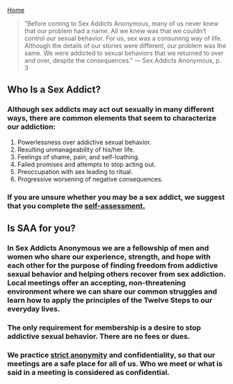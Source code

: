 [Home](index.md)

>“Before coming to Sex Addicts Anonymous, many of us never knew that our problem had a name. All we knew was that we couldn’t control our sexual behavior. For us, sex was a consuming way of life. Although the details of our stories were different, our problem was the same. We were addicted to sexual behaviors that we returned to over and over, despite the consequences.”
>— Sex Addicts Anonymous, p. 3

## Who Is a Sex Addict?
### Although sex addicts may act out sexually in many different ways, there are common elements that seem to characterize our addiction:

1. Powerlessness over addictive sexual behavior. 
2. Resulting unmanageability of his/her life.
3. Feelings of shame, pain, and self-loathing.
4. Failed promises and attempts to stop acting out.
5. Preoccupation with sex leading to ritual.
6. Progressive worsening of negative consequences.

### If you are unsure whether you may be a sex addict, we suggest that you complete the <a href="https://saa-recovery.org/am-i-a-sex-addict/self-assessment/"> self-assessment.</a>

## Is SAA for you?
### In Sex Addicts Anonymous we are a fellowship of men and women who share our experience, strength, and hope with each other for the purpose of finding freedom from addictive sexual behavior and helping others recover from sex addiction. Local meetings offer an accepting, non-threatening environment where we can share our common struggles and learn how to apply the principles of the Twelve Steps to our everyday lives.

### The only requirement for membership is a desire to stop addictive sexual behavior. There are no fees or dues.

### We practice <a href="https://saa-recovery.org/am-i-a-sex-addict/understanding-anonymity/"> strict anonymity</a> and confidentiality, so that our meetings are a safe place for all of us. Who we meet or what is said in a meeting is considered as confidential.
